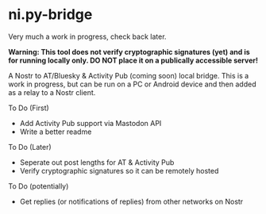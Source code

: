 # ni.py-bridge

Very much a work in progress, check back later.

**Warning: This tool does not verify cryptographic signatures (yet) and is for running locally only. DO NOT place it on a publically accessible server!**

A Nostr to AT/Bluesky &amp; Activity Pub (coming soon) local bridge. This is a work in progress, but can be run on a PC or Android device and then added as a relay to a Nostr client.

To Do (First)
* Add Activity Pub support via Mastodon API
* Write a better readme

To Do (Later)
* Seperate out post lengths for AT & Activity Pub
* Verify cryptographic signatures so it can be remotely hosted


To Do (potentially)
* Get replies (or notifications of replies) from other networks on Nostr
